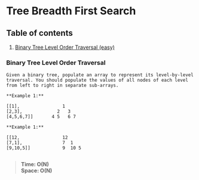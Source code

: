 # Tree Breadth First Search

## Table of contents
1. [Binary Tree Level Order Traversal (easy)](#Binary-Tree-Level-Order-Traversal)

### Binary Tree Level Order Traversal

```
Given a binary tree, populate an array to represent its level-by-level traversal. You should populate the values of all nodes of each level from left to right in separate sub-arrays.
```
```
**Example 1:**

[[1],                1
[2,3],             2   3
[4,5,6,7]]       4 5   6 7

**Example 1:**

[[12,                12
[7,1],               7  1
[9,10,5]]            9  10 5
```
```js

```
> **Time: O(N)**<br>
> **Space: O(N)**